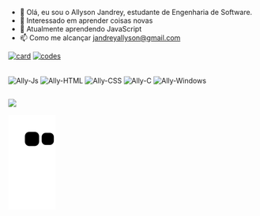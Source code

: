 - 👋 Olá, eu sou o Allyson Jandrey, estudante de Engenharia de Software.
- 👀 Interessado em aprender coisas novas 
- 🌱 Atualmente aprendendo JavaScript
- 📫 Como me alcançar jandreyallyson@gmail.com

 [![card](https://github-readme-stats.vercel.app/api?username=Sunyko&theme=dracula&show_icons=true)](https://github.com/Sunyko/)
 [![codes](https://github-readme-stats.vercel.app/api/top-langs/?username=Sunyko&hide=html&layout=compact&theme=dracula)](https://github.com/Sunyko/)
  

  <div style="display: inline_block"><br>
  <img align="center" alt="Ally-Js" src="https://img.shields.io/badge/JavaScript-F7DF1E?style=for-the-badge&logo=javascript&logoColor=black">
  <img align="center" alt="Ally-HTML" src="https://img.shields.io/badge/HTML5-E34F26?style=for-the-badge&logo=html5&logoColor=white">
  <img align="center" alt="Ally-CSS" src="https://img.shields.io/badge/CSS3-1572B6?style=for-the-badge&logo=css3&logoColor=white">
   <img align="center" alt="Ally-C" src="https://img.shields.io/badge/C-00599C?style=for-the-badge&logo=c&logoColor=white">
   <img align="center" alt="Ally-Windows" src="https://img.shields.io/badge/Windows-017AD7?style=for-the-badge&logo=windows&logoColor=white">
  <!-- <img align="right" alt="Ally-pic" height="150" style="border-radius:50px;" src="https://discord.com/channels/759285823207112745/759300440272666637/971266023355465729.gif"> 
</div> -->

  ##
  
  <div>
   <a href = "mailto:jandreyallyson@gmail.com"><img src="https://img.shields.io/badge/Gmail-D14836?style=for-the-badge&logo=gmail&logoColor=white" target="_blank"></a>
  
  ![Snake animation](https://github.com/Sunyko/Sunyko/blob/output/github-contribution-grid-snake.svg)
  
  </div>
